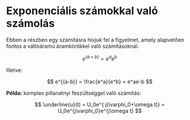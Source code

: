 # Exponenciális számokkal való számolás

Ebben a részben egy számításra hívjuk fel a figyelmet, amely alapvetően fontos a
váltóáramú áramkörökkel való számításoknál.

$$
e^{(a+b)} = e^ae^b
$$

Illetve:

$$
e^{(a-b)} = \frac{e^a}{e^b} = e^ae-b
$$

**Példa:** komplex pillanatnyi feszültséggel való számítás:

$$
\underline{u}(t) = U_0e^{
j(\varphi_0+\omega t)} = U_0e^{j\varphi_0}e^{j\omega t}
$$
